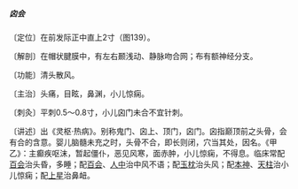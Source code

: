 ##### 囟会

〔定位〕在前发际正中直上2寸（图139）。

〔解剖〕在帽状腱膜中，有左右颞浅动、静脉吻合网；布有额神经分支。

〔功能〕清头散风。

〔主治〕头痛，目眩，鼻渊，小儿惊痫。

〔刺灸〕平刺0.5～0.8寸，小儿囟门未合不宜针刺。

〔讲述〕出《灵枢·热病》。别称鬼门、囟上、顶门，囟门。囟指巅顶前之头骨，会有合的含意。婴儿脑髓未充之时，头骨不合，即长则闭，穴当其处，因名。《甲乙》：主癫疾呕沫，暂起僵仆，恶见风寒，面赤肿，小儿惊痫，不得息。临床常配[百会](https://www.gmzyjc.com/read/zjs/zjs3.2.2-0.0.1.3.20.md)治头昏，多睡；配[百会](https://www.gmzyjc.com/read/zjs/zjs3.2.2-0.0.1.3.20.md)、[人中](https://www.gmzyjc.com/read/zjs/zjs3.2.2-0.0.1.3.26.md)治中风不语；配[玉枕](https://www.gmzyjc.com/read/zjs/zjs3.1.7-8-0.0.1.3.9.md)治头风；配[本神](https://www.gmzyjc.com/read/zjs/zjs3.1.9-12-0.0.3.3.13.md)、[天柱](https://www.gmzyjc.com/read/zjs/zjs3.1.7-8-0.0.1.3.10.md)治小儿惊痫；配[上星](https://www.gmzyjc.com/read/zjs/zjs3.2.2-0.0.1.3.23.md)治鼻衄。
